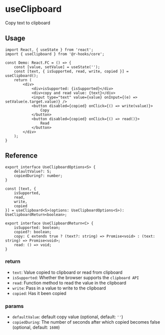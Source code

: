 # useClipboard

Copy text to clipboard

## Usage

```tsx
import React, { useState } from 'react';
import { useClipboard } from '@r-hooks/core';

const Demo: React.FC = () => {
    const [value, setValue] = useState('');
    const [text, { isSupported, read, write, copied }] = useClipboard();
    return (
        <div>
            <div>isSupported: {isSupported}</div>
            <div>copy and read value: {text}</div>
            <input type="text" value={value} onInput={(e) => setValue(e.target.value)} />
            <button disabled={copied} onClick={() => write(value)}>
                Copy
            </button>
            <button disabled={copied} onClick={() => read()}>
                Read
            </button>
        </div>
    );
}
```

## Reference

```tsx
export interface UseClipboardOptions<S> {
    delaultValue?: S;
    copiedDuring?: number;
}

const [text, {
    isSupported,
    read,
    write,
    copied
}] = useClipboard<S>(options: UseClipboardOptions<S>): UseClipboardReturn<boolean>;

export interface UseClipboardReturn<C> {
    isSupported: boolean;
    copied?: boolean;
    copy: C extends true ? (text?: string) => Promise<void> : (text: string) => Promise<void>;
    read: () => void;
}
```
### return
- `text`: Value copied to clipboard or read from clipboard
- `isSupported`: Whether the browser supports the `clipboard API`
- `read`: Function method to read the value in the clipboard
- `write`: Pass in a value to write to the clipboard
- `copied`: Has it been copied

### params
- `defaultValue`: default copy value (optional, default: `''`)
- `copiedDuring`: The number of seconds after which copied becomes false (optional, default: `1600`)
